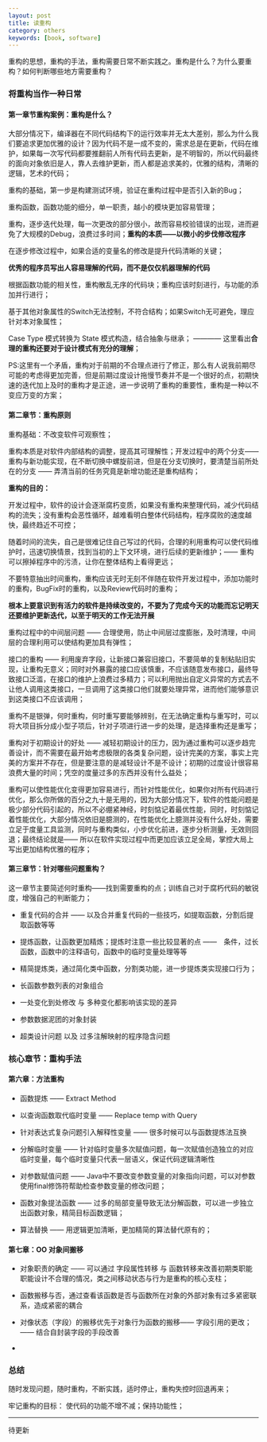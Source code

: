 ```yaml
---
layout: post
title: 读重构
category: others
keywords: [book, software]
---
```


重构的思想，重构的手法，重构需要日常不断实践之。重构是什么？为什么要重构？如何判断哪些地方需要重构？


###  将重构当作一种日常

####  第一章节重构案例：重构是什么？

大部分情况下，编译器在不同代码结构下的运行效率并无太大差别，那么为什么我们要追求更加优雅的设计？因为代码不是一成不变的，需求总是在更新，代码在维护，如果每一次写代码都要推翻前人所有代码去更新，是不明智的，所以代码最终的面向对象依旧是人，靠人去维护更新，而人都是追求美的，优雅的结构，清晰的逻辑，艺术的代码；

重构的基础，第一步是构建测试环境，验证在重构过程中是否引入新的Bug；

重构函数，函数功能的细分，单一职责，越小的模块更加容易管理；

重构，逐步迭代处理，每一次更改的部分很小，故而容易校验错误的出现，进而避免了大规模的Debug，浪费过多时间；**重构的本质——以微小的步伐修改程序**

在逐步修改过程中，如果合适的变量名的修改是提升代码清晰的关键；

**优秀的程序员写出人容易理解的代码，而不是仅仅机器理解的代码**


根据函数功能的相关性，重构散乱无序的代码块；重构应该时刻进行，与功能的添加并行进行；

基于其他对象属性的Switch无法控制，不符合结构；如果Switch无可避免，理应针对本对象属性；

Case Type 模式转换为 State 模式构造，结合抽象与继承； ———— 这里看出**合理的重构还要对于设计模式有充分的理解**；

PS:这里有一个矛盾，重构对于前期的不合理点进行了修正，那么有人说我前期尽可能的考虑得更加完善，但是前期过度设计拖慢节奏并不是一个很好的点，初期快速的迭代加上及时的重构才是正途，进一步说明了重构的重要性，重构是一种以不变应万变的方案；



####  第二章节：重构原则

重构基础：不改变软件可观察性；

重构本质是对软件内部结构的调整，提高其可理解性；开发过程中的两个分支—— 重构与新功能实现，在不断切换中螺旋前进，但是在分支切换时，要清楚当前所处在的分支 —— 弄清当前的任务究竟是新增功能还是重构结构；

**重构的目的：**

开发过程中，软件的设计会逐渐腐朽变质，如果没有重构来整理代码，减少代码结构的流失；没有重构会恶性循环，越难看明白整体代码结构，程序腐败的速度越快，最终趋近不可控；

随着时间的流失，自己是很难记住自己写过的代码，合理的利用重构可以使代码维护时，迅速切换情景，找到当初的上下文环境，进行后续的更新维护；—— 重构可以擦掉程序中的污渍，让你在整体结构上看得更远；

不要特意抽出时间重构，重构应该无时无刻不伴随在软件开发过程中，添加功能时的重构，BugFix时的重构，以及Review代码时的重构；

**根本上要意识到有活力的软件是持续改变的，不要为了完成今天的功能而忘记明天还要维护更新迭代，以至于明天的工作无法开展**

重构过程中的中间层问题 —— 合理使用，防止中间层过度膨胀，及时清理，中间层的合理利用可以使结构更加具有弹性；

接口的重构 —— 利用废弃字段，让新接口兼容旧接口，不要简单的复制粘贴旧实现，让重构无意义；同时对外暴露的接口应该慎重，不应该随意发布接口，最终导致接口泛滥，在接口的维护上浪费过多精力；可以利用抛出自定义异常的方式去不让他人调用这类接口，一旦调用了这类接口他们就要处理异常，进而他们能够意识到这类接口不应该调用；

重构不是银弹，何时重构，何时重写要能够辨别，在无法确定重构与重写时，可以将大项目拆分成小型子项后，针对子项进行进一步的处理，是选择重构还是重写；

重构对于初期设计的好处 —— 减轻初期设计的压力，因为通过重构可以逐步趋完善设计，而不需要在最开始考虑极限的各类复杂问题，设计完美的方案，事实上完美的方案并不存在，但是要注意的是减轻设计不是不设计；初期的过度设计很容易浪费大量的时间；凭空的度量过多的东西并没有什么益处；

重构可以使性能优化变得更加容易进行，而针对性能优化，如果你对所有代码进行优化，那么你所做的百分之九十是无用的，因为大部分情况下，软件的性能问题是极少部分代码引起的，所以不必绷紧神经，时刻惦记着最优性能，同时，时刻惦记着性能优化，大部分情况依旧是臆测的，在性能优化上臆测并没有什么好处，需要立足于度量工具监测，同时与重构类似，小步优化前进，逐步分析测量，无效则回退；最终结论就是—— 所以在软件实现过程中而更加应该立足全局，掌控大局上写出更加结构优雅的程序；


####  第三章节：针对哪些问题重构？

这一章节主要简述何时重构——找到需要重构的点；训练自己对于腐朽代码的敏锐度，增强自己的判断能力；

*   重复代码的合并 —— 以及合并重复代码的一些技巧，如提取函数，分割后提取函数等等

*  提炼函数，让函数更加精炼；提炼时注意一些比较显著的点 ——　条件，过长函数，函数中的注释语句，函数中的临时变量处理等等

*  精简提炼类，通过简化类中函数，分割类功能，进一步提炼类实现接口行为；

*  长函数参数列表的对象组合      

*  一处变化到处修改 与  多种变化都影响该实现的差异   

*  参数数据泥团的对象封装     

*  超类设计问题 以及 过多注解映射的程序隐含问题   


###  核心章节：重构手法


####  第六章：方法重构

*  函数提炼 —— Extract Method      

*  以查询函数取代临时变量 —— Replace temp with Query      

*  针对表达式复杂问题引入解释性变量 —— 很多时候可以与函数提炼法互换      

*  分解临时变量 —— 针对临时变量多次赋值问题，每一次赋值创造独立的对应临时变量，每个临时变量只代表一层语义，保证代码逻辑清晰性        

*  对参数赋值问题 —— Java中不要改变参数变量的对象指向问题，可以对参数使用final修饰符帮助检查参数变量的修改问题；      

*  函数对象提法函数 —— 过多的局部变量导致无法分解函数，可以进一步独立出函数对象，精简目标函数逻辑；      

*  算法替换  —— 用逻辑更加清晰，更加精简的算法替代原有的；


####  第七章：OO  对象间搬移

*  对象职责的确定 —— 可以通过 字段属性转移 与 函数转移来改善初期类职能职能设计不合理的情况，类之间移动状态与行为是重构的核心支柱；

*  函数搬移与否，通过查看该函数是否与函数所在对象的外部对象有过多紧密联系，造成紧密的耦合     

*  对像状态（字段）的搬移优先于对象行为函数的搬移—— 字段引用的更改；—— 结合自封装字段的手段改善         

*       



### 总结

随时发现问题，随时重构，不断实践，适时停止，重构失控时回退再来；

牢记重构的目标： 使代码的功能不增不减；保持功能性；



---

待更新
